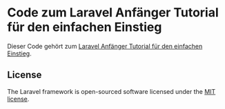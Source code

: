 # Code zum Laravel Anfänger Tutorial für den einfachen Einstieg

Dieser Code gehört zum [Laravel Anfänger Tutorial für den einfachen Einstieg](https://laravel.dirk-helbert.de/laravel-anfaenger-tutorial/).

## License

The Laravel framework is open-sourced software licensed under the [MIT license](http://opensource.org/licenses/MIT).
